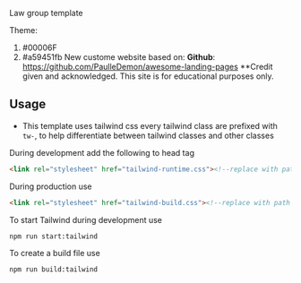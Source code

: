 Law group template

Theme: 
1. #00006F
2. #a59451fb
New custome website based on:
**Github**: https://github.com/PaulleDemon/awesome-landing-pages
**Credit given and acknowledged. This site is for educational purposes only.

## Usage

* This template uses tailwind css every tailwind class are prefixed with `tw-`, to help differentiate
  between tailwind classes and other classes  

During development add the following to head tag

```html
<link rel="stylesheet" href="tailwind-runtime.css"><!--replace with path to your tailwind runtime-->
```
During production use

```html
<link rel="stylesheet" href="tailwind-build.css"><!--replace with path to your tailwind build-->
```

To start Tailwind during development use
```html
npm run start:tailwind
```

To create a build file use
```html
npm run build:tailwind
```

